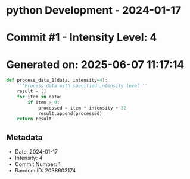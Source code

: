 ﻿# python Development - 2024-01-17
# Commit #1 - Intensity Level: 4
# Generated on: 2025-06-07 11:17:14
```python
def process_data_1(data, intensity=4):
    '''Process data with specified intensity level'''
    result = []
    for item in data:
        if item > 0:
            processed = item * intensity + 32
            result.append(processed)
    return result
```
## Metadata
- Date: 2024-01-17
- Intensity: 4
- Commit Number: 1
- Random ID: 2038603174

